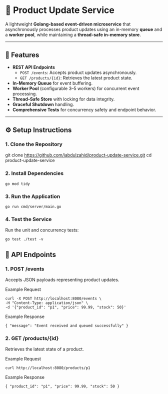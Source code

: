 # 🧩 Product Update Service

A lightweight **Golang-based event-driven microservice** that asynchronously processes product updates using an in-memory **queue** and a **worker pool**, while maintaining a **thread-safe in-memory store**.

---

## 🚀 Features

- **REST API Endpoints**
  - `POST /events`: Accepts product updates asynchronously.
  - `GET /products/{id}`: Retrieves the latest product state.
- **In-Memory Queue** for event buffering.
- **Worker Pool** (configurable 3–5 workers) for concurrent event processing.
- **Thread-Safe Store** with locking for data integrity.
- **Graceful Shutdown** handling.
- **Comprehensive Tests** for concurrency safety and endpoint behavior.

---

## ⚙️ Setup Instructions

### 1. Clone the Repository

git clone https://github.com/iabdulzahid/product-update-service.git
cd product-update-service

### 2. Install Dependencies
```
go mod tidy
```

### 3. Run the Application
```
go run cmd/server/main.go
```

### 4. Test the Service

Run the unit and concurrency tests:
```
go test ./test -v
```

## 🧱 API Endpoints
### 1. POST /events

Accepts JSON payloads representing product updates.

Example Request
```
curl -X POST http://localhost:8080/events \
-H "Content-Type: application/json" \
-d '{"product_id": "p1", "price": 99.99, "stock": 50}'
```

Example Response
```
{ "message": "Event received and queued successfully" }
```

### 2. GET /products/{id}

Retrieves the latest state of a product.

Example Request
```
curl http://localhost:8080/products/p1
```
Example Response
```
{ "product_id": "p1", "price": 99.99, "stock": 50 }
```
